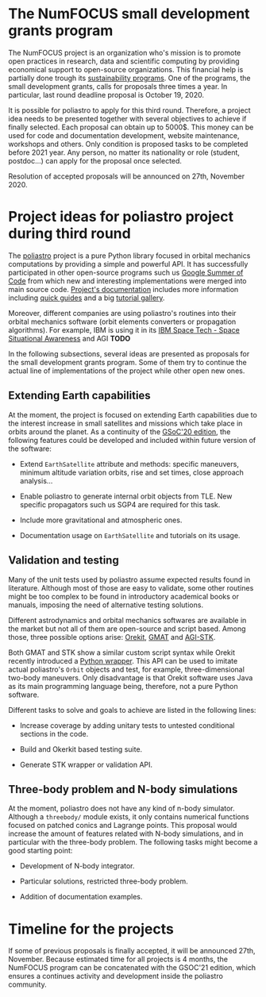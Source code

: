 The NumFOCUS small development grants program
=============================================

The NumFOCUS project is an organization who's mission is to promote open
practices in research, data and scientific computing by providing economical
support to open-source organizations. This financial help is partially done
trough its [sustainability
programs](https://numfocus.org/programs/sustainability). One of the programs,
the small development grants, calls for proposals three times a year. In
particular, last round deadline proposal is October 19, 2020.

It is possible for poliastro to apply for this third round. Therefore, a project
idea needs to be presented together with several objectives to achieve if
finally selected. Each proposal can obtain up to $5000\$$. This money can be
used for code and documentation development, website maintenance, workshops
and others. Only condition is proposed tasks to be completed before 2021
year. Any person, no matter its nationality or role (student, postdoc...) can
apply for the proposal once selected.

Resolution of accepted proposals will be announced on 27th, November 2020.


Project ideas for poliastro project during third round
======================================================

The [poliastro](https://github.com/poliastro/poliastro/) project is a pure
Python library focused in orbital mechanics computations by providing a simple
and powerful API. It has successfully participated  in other open-source
programs such us [Google Summer of Code](https://summerofcode.withgoogle.com/)
from which new and interesting implementations were merged into main source
code. [Project's documentation](https://docs.poliastro.space/en/latest/)
includes more information including [quick
guides](https://docs.poliastro.space/en/latest/user_guide.html) and a big
[tutorial gallery](https://docs.poliastro.space/en/latest/gallery.html).

<!-- Add example on AGI polistro usage -->
Moreover, different companies are using poliastro's routines into their orbital
mechanics software (orbit elements converters or propagation algorithms). For
example, IBM is using it in its [IBM Space Tech - Space Situational
Awareness](https://github.com/IBM/spacetech-ssa) and AGI **TODO**

In the following subsections, several ideas are presented as proposals for the
small development grants program. Some of them try to continue the actual line
of implementations of the project while other open new ones.


Extending Earth capabilities
----------------------------

At the moment, the project is focused on extending Earth capabilities due to
the interest increase in small satellites and missions which take place in
orbits around the planet. As a continuity of the [GSoC'20
edition](https://summerofcode.withgoogle.com/dashboard/project/6624764354887680/overview/),
the following features could be developed and included within future version of
the software:

* Extend `EarthSatellite` attribute and methods: specific maneuvers, minimum
  altitude variation orbits, rise and set times, close approach analysis...

* Enable poliastro to generate internal orbit objects from TLE. New specific
  propagators such us SGP4 are required for this task.

* Include more gravitational and atmospheric ones.

* Documentation usage on `EarthSatellite` and tutorials on its usage.


Validation and testing
----------------------

Many of the unit tests used by poliastro assume expected results found in
literature. Although most of those are easy to validate, some other routines
might be too complex to be found in introductory academical books or manuals,
imposing the need of alternative testing solutions. 

Different astrodynamics and orbital mechanics softwares are available in the
market but not all of them are open-source and script based. Among those, three
possible options arise: [Orekit](https://www.orekit.org/),
[GMAT](https://sourceforge.net/projects/gmat/) and
[AGI-STK](https://www.agi.com/products/stk).

Both GMAT and STK show a similar custom script syntax while Orekit recently
introduced a [Python
wrapper](https://gitlab.orekit.org/orekit-labs/python-wrapper/-/wikis/installation).
This API can be used to imitate actual poliastro's `Orbit` objects and test, for
example, three-dimensional two-body maneuvers. Only disadvantage is that Orekit
software uses Java as its main programming language being, therefore, not a pure
Python software.

Different tasks to solve and goals to achieve are listed in the following lines:

* Increase coverage by adding unitary tests to untested conditional
  sections in the code.

* Build and Okerkit based testing suite.

* Generate STK wrapper or validation API.


Three-body problem and N-body simulations
-----------------------------------------

At the moment, poliastro does not have any kind of n-body simulator. Although a
`threebody/` module exists, it only contains numerical functions focused on
patched conics and Lagrange points. This proposal would increase the amount of
features related with N-body simulations, and in particular with the three-body
problem. The following tasks might become a good starting point:

* Development of N-body integrator.

* Particular solutions, restricted three-body problem.

* Addition of documentation examples.


Timeline for the projects
=========================

If some of previous proposals is finally accepted, it will be announced 27th,
November. Because estimated time for all projects is 4 months, the NumFOCUS
program can be concatenated with the GSOC'21 edition, which ensures a continues
activity and development inside the poliastro community.
